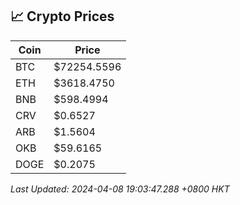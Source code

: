 ## 📈 Crypto Prices

| Coin | Price |
| ---- | ----- |
| BTC | $72254.5596 |
| ETH | $3618.4750 |
| BNB | $598.4994 |
| CRV | $0.6527 |
| ARB | $1.5604 |
| OKB | $59.6165 |
| DOGE | $0.2075 |

_Last Updated: 2024-04-08 19:03:47.288 +0800 HKT_